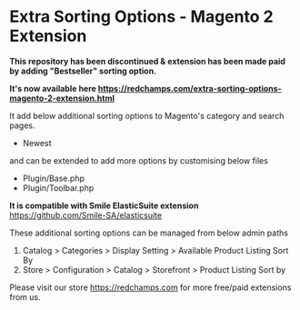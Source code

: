 # Extra Sorting Options - Magento 2 Extension 

**This repository has been discontinued & extension has been made paid by adding "Bestseller" sorting option.**

**It's now available here https://redchamps.com/extra-sorting-options-magento-2-extension.html**

It add below additional sorting options to Magento's category and search pages.

* Newest

and can be extended to add more options by customising below files

* Plugin/Base.php
* Plugin/Toolbar.php

**It is compatible with Smile ElasticSuite extension** https://github.com/Smile-SA/elasticsuite

These additional sorting options can be managed from below admin paths

1. Catalog > Categories > Display Setting > Available Product Listing Sort By
2. Store > Configuration > Catalog > Storefront > Product Listing Sort by

Please visit our store https://redchamps.com for more free/paid extensions from us.
